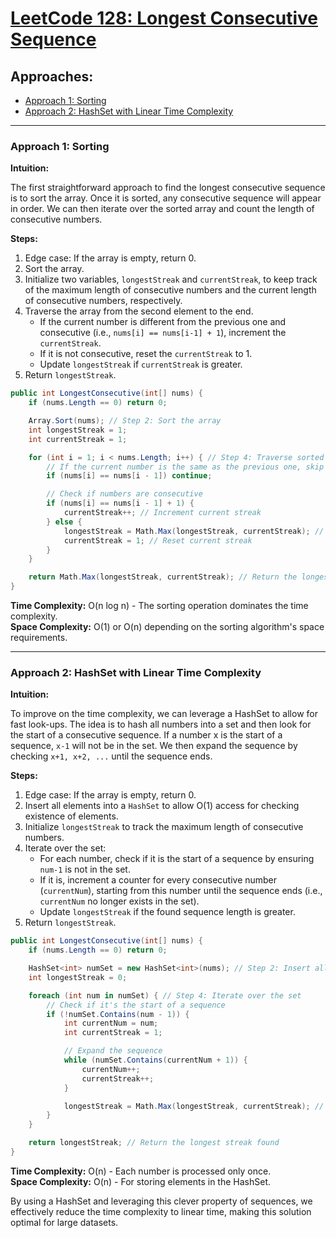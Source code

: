 # [LeetCode 128: Longest Consecutive Sequence](https://leetcode.com/problems/longest-consecutive-sequence/)

## Approaches:
- [Approach 1: Sorting](#approach-1-sorting)
- [Approach 2: HashSet with Linear Time Complexity](#approach-2-hashset-with-linear-time-complexity)

---

### Approach 1: Sorting

**Intuition:**

The first straightforward approach to find the longest consecutive sequence is to sort the array. Once it is sorted, any consecutive sequence will appear in order. We can then iterate over the sorted array and count the length of consecutive numbers.

**Steps:**

1. Edge case: If the array is empty, return 0.
2. Sort the array.
3. Initialize two variables, `longestStreak` and `currentStreak`, to keep track of the maximum length of consecutive numbers and the current length of consecutive numbers, respectively.
4. Traverse the array from the second element to the end.
   - If the current number is different from the previous one and consecutive (i.e., `nums[i] == nums[i-1] + 1`), increment the `currentStreak`.
   - If it is not consecutive, reset the `currentStreak` to 1.
   - Update `longestStreak` if `currentStreak` is greater.
5. Return `longestStreak`.

```csharp
public int LongestConsecutive(int[] nums) {
    if (nums.Length == 0) return 0;

    Array.Sort(nums); // Step 2: Sort the array
    int longestStreak = 1;
    int currentStreak = 1;

    for (int i = 1; i < nums.Length; i++) { // Step 4: Traverse sorted array
        // If the current number is the same as the previous one, skip
        if (nums[i] == nums[i - 1]) continue;

        // Check if numbers are consecutive
        if (nums[i] == nums[i - 1] + 1) {
            currentStreak++; // Increment current streak
        } else {
            longestStreak = Math.Max(longestStreak, currentStreak); // Update longest streak
            currentStreak = 1; // Reset current streak
        }
    }

    return Math.Max(longestStreak, currentStreak); // Return the longest streak found
}
```

**Time Complexity:** O(n log n) - The sorting operation dominates the time complexity.  
**Space Complexity:** O(1) or O(n) depending on the sorting algorithm's space requirements.

---

### Approach 2: HashSet with Linear Time Complexity

**Intuition:**

To improve on the time complexity, we can leverage a HashSet to allow for fast look-ups. The idea is to hash all numbers into a set and then look for the start of a consecutive sequence. If a number x is the start of a sequence, `x-1` will not be in the set. We then expand the sequence by checking `x+1, x+2, ...` until the sequence ends.

**Steps:**

1. Edge case: If the array is empty, return 0.
2. Insert all elements into a `HashSet` to allow O(1) access for checking existence of elements.
3. Initialize `longestStreak` to track the maximum length of consecutive numbers.
4. Iterate over the set:
   - For each number, check if it is the start of a sequence by ensuring `num-1` is not in the set.
   - If it is, increment a counter for every consecutive number (`currentNum`), starting from this number until the sequence ends (i.e., `currentNum` no longer exists in the set).
   - Update `longestStreak` if the found sequence length is greater.
5. Return `longestStreak`.

```csharp
public int LongestConsecutive(int[] nums) {
    if (nums.Length == 0) return 0;

    HashSet<int> numSet = new HashSet<int>(nums); // Step 2: Insert all numbers into a set
    int longestStreak = 0;

    foreach (int num in numSet) { // Step 4: Iterate over the set
        // Check if it's the start of a sequence
        if (!numSet.Contains(num - 1)) {
            int currentNum = num;
            int currentStreak = 1;

            // Expand the sequence
            while (numSet.Contains(currentNum + 1)) {
                currentNum++;
                currentStreak++;
            }

            longestStreak = Math.Max(longestStreak, currentStreak); // Update longest streak if necessary
        }
    }

    return longestStreak; // Return the longest streak found
}
```

**Time Complexity:** O(n) - Each number is processed only once.  
**Space Complexity:** O(n) - For storing elements in the HashSet.

By using a HashSet and leveraging this clever property of sequences, we effectively reduce the time complexity to linear time, making this solution optimal for large datasets.

